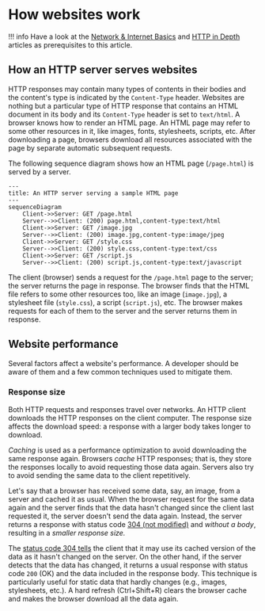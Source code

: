 # How websites work

!!! info
    Have a look at the [Network & Internet Basics](./network-internet-basics.md) and [HTTP in Depth](./http-in-depth.md) articles as prerequisites to this article.

## How an HTTP server serves websites

HTTP responses may contain many types of contents in their bodies and the content's type is indicated by the `Content-Type` header. Websites are nothing but a particular type of HTTP response that contains an HTML document in its body and its `Content-Type` header is set to `text/html`. A browser knows how to render an HTML page. An HTML page may refer to some other resources in it, like images, fonts, stylesheets, scripts, etc. After downloading a page, browsers download all resources associated with the page by separate automatic subsequent requests.

The following sequence diagram shows how an HTML page (`/page.html`) is served by a server.

```mermaid
---
title: An HTTP server serving a sample HTML page
---
sequenceDiagram
    Client->>Server: GET /page.html
    Server-->>Client: (200) page.html,content-type:text/html
    Client->>Server: GET /image.jpg
    Server-->>Client: (200) image.jpg,content-type:image/jpeg
    Client->>Server: GET /style.css
    Server-->>Client: (200) style.css,content-type:text/css
    Client->>Server: GET /script.js
    Server-->>Client: (200) script.js,content-type:text/javascript
```

The client (browser) sends a request for the `/page.html` page to the server; the server returns the page in response. The browser finds that the HTML file refers to some other resources too, like an image (`image.jpg`), a stylesheet file (`style.css`), a script (`script.js`), etc. The browser makes requests for each of them to the server and the server returns them in response.

## Website performance

Several factors affect a website's performance. A developer should be aware of them and a few common techniques used to mitigate them.

### Response size

Both HTTP requests and responses travel over networks. An HTTP client downloads the HTTP responses on the client computer. The response size affects the download speed: a response with a larger body takes longer to download.

_Caching_ is used as a performance optimization to avoid downloading the same response again. Browsers _cache_ HTTP responses; that is, they store the responses locally to avoid requesting those data again. Servers also try to avoid sending the same data to the client repetitively.

Let's say that a browser has received some data, say, an image, from a server and cached it as usual. When the browser request for the same data again and the server finds that the data hasn't changed since the client last requested it, the server doesn't send the data again. Instead, the server returns a response with status code [304 (not modified)](https://developer.mozilla.org/en-US/docs/Web/HTTP/Status/304) and _without a body_, resulting in a _smaller response size._

The [status code 304 tells](./http-in-depth.md#status-codes) the client that it may use its cached version of the data as it hasn't changed on the server. On the other hand, if the server detects that the data has changed, it returns a usual response with status code `200` (OK) and the data included in the response body. This technique is particularly useful for static data that hardly changes (e.g., images, stylesheets, etc.). A hard refresh (Ctrl+Shift+R) clears the browser cache and makes the browser download all the data again.
